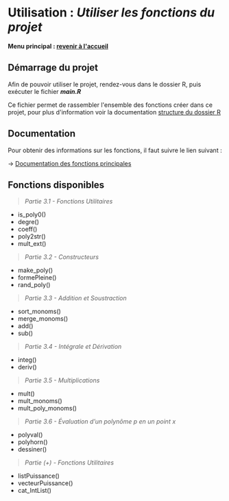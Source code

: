 # Utilisation : *Utiliser les fonctions du projet*

**Menu principal : [revenir à l'accueil](/readme.md)**

## Démarrage du projet

Afin de pouvoir utiliser le projet, rendez-vous dans le dossier R, puis exécuter le fichier _**main.R**_

Ce fichier permet de rassembler l'ensemble des fonctions créer dans ce projet, pour plus d'information voir la documentation [structure du dossier R](../structure/mainTree.md)

## Documentation 

Pour obtenir des informations sur les fonctions, il faut suivre le lien suivant :

-> [Documentation des fonctions principales](./docs/pages/functions_doc/project.md)

## Fonctions disponibles 
> *Partie 3.1 - Fonctions Utilitaires*
- is_poly0()
- degre()
- coeff()
- poly2str() 
- mult_ext()

> *Partie 3.2 - Constructeurs*
- make_poly()
- formePleine()
- rand_poly()

> *Partie 3.3 - Addition et Soustraction*
- sort_monoms()
- merge_monoms()
- add()
- sub()

> *Partie 3.4 - Intégrale et Dérivation*
- integ()
- deriv()

> *Partie 3.5 - Multiplications*
- mult()
- mult_monoms()
- mult_poly_monoms()

> *Partie 3.6 - Évaluation d’un polynôme p en un point x*
- polyval()
- polyhorn()
- dessiner()

> *Partie (+) - Fonctions Utilitaires*
- listPuissance()
- vecteurPuissance()
- cat_IntList()